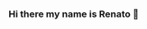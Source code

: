 ### Hi there my name is Renato 👋

<!--
- 🔭 I’m currently working on Telecom Industry.
- 🌱 I’m currently learning Automation for software testing.
- 👯 I’m looking to collaborate on a personal blog.
- 🤔 I’m looking for help with my expertise.
- 💬 Ask me about anything related technology and if I have not the answer so we will found it together.
- 📫 How to reach me: Twitter @RenatoCaceres9 
- 😄 Pronouns: Geek Guy
->
